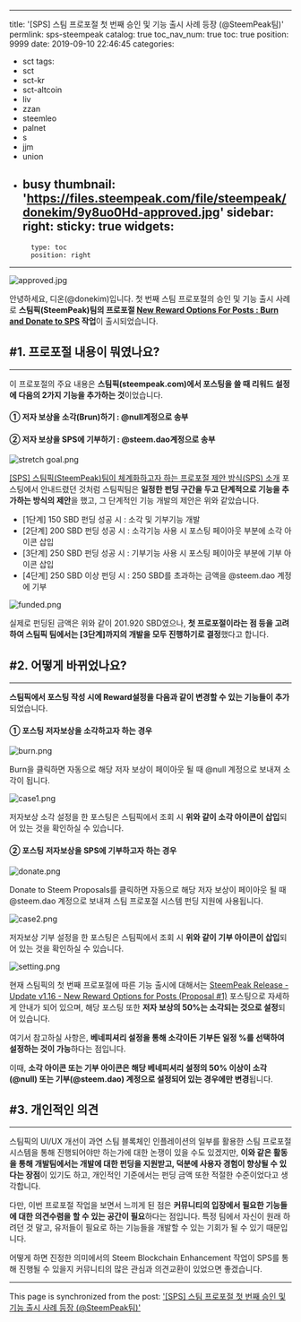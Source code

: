 
---
title: '[SPS] 스팀 프로포절 첫 번째 승인 및 기능 출시 사례 등장 (@SteemPeak팀)'
permlink: sps-steempeak
catalog: true
toc_nav_num: true
toc: true
position: 9999
date: 2019-09-10 22:46:45
categories:
- sct
tags:
- sct
- sct-kr
- sct-altcoin
- liv
- zzan
- steemleo
- palnet
- s
- jjm
- union
- busy
thumbnail: 'https://files.steempeak.com/file/steempeak/donekim/9y8uo0Hd-approved.jpg'
sidebar:
    right:
        sticky: true
widgets:
    -
        type: toc
        position: right
---


![approved.jpg](https://files.steempeak.com/file/steempeak/donekim/9y8uo0Hd-approved.jpg)

안녕하세요, 디온(@donekim)입니다. 첫 번째 스팀 프로포절의 승인 및 기능 출시 사례로 **스팀픽(SteemPeak)팀의 프로포절 [New Reward Options For Posts : Burn and Donate to SPS](https://steempeak.com/steempeak/@steempeak/steempeak-proposal-1-new-reward-options) 작업**이 출시되었습니다. 

## #1. 프로포절 내용이 뭐였나요?
---
이 프로포절의 주요 내용은 **스팀픽(steempeak.com)에서 포스팅을 쓸 때 리워드 설정에 다음의 2가지 기능을 추가하는 것**이었습니다.

#### ① 저자 보상을 소각(Brun)하기 : @null계정으로 송부
#### ② 저자 보상을 SPS에 기부하기 : @steem.dao계정으로 송부


![stretch goal.png](https://files.steempeak.com/file/steempeak/donekim/AIkG5OSP-stretch20goal.png)

[[SPS] 스팀픽(SteemPeak)팀이 체계화하고자 하는 프로포절 제안 방식(SPS) 소개](https://www.steemcoinpan.com/sct/@donekim/sps-steempeak-sps) 포스팅에서 안내드렸던 것처럼 스팀픽팀은 **일정한 펀딩 구간을 두고 단계적으로 기능을 추가하는 방식의 제안**을 했고, 그 단계적인 기능 개발의 제안은 위와 같았습니다.

- [1단계] 150 SBD 펀딩 성공 시 : 소각 및 기부기능 개발
- [2단계] 200 SBD 펀딩 성공 시 : 소각기능 사용 시 포스팅 페이아웃 부분에 소각 아이콘 삽입
- [3단계] 250 SBD 펀딩 성공 시 : 기부기능 사용 시 포스팅 페이아웃 부분에 기부 아이콘 삽입
- [4단계] 250 SBD 이상 펀딩 시 : 250 SBD를 초과하는 금액을 @steem.dao 계정에 기부

![funded.png](https://files.steempeak.com/file/steempeak/donekim/vptaGo8A-funded.png)

실제로 펀딩된 금액은 위와 같이 201.920 SBD였으나, **첫 프로포절이라는 점 등을 고려하여 스팀픽 팀에서는 [3단계]까지의 개발을 모두 진행하기로 결정**했다고 합니다.

## #2. 어떻게 바뀌었나요?
---

**스팀픽에서 포스팅 작성 시에 Reward설정을 다음과 같이 변경할 수 있는 기능들이 추가**되었습니다.

#### ① 포스팅 저자보상을 소각하고자 하는 경우

![burn.png](https://files.steempeak.com/file/steempeak/donekim/z3irfniv-burn.png)

Burn을 클릭하면 자동으로 해당 저자 보상이 페이아웃 될 때 @null 계정으로 보내져 소각이 됩니다.

![case1.png](https://files.steempeak.com/file/steempeak/donekim/mhngEP5y-case1.png)

저자보상 소각 설정을 한 포스팅은 스팀픽에서 조회 시 **위와 같이 소각 아이콘이 삽입**되어 있는 것을 확인하실 수 있습니다.

#### ② 포스팅 저자보상을 SPS에 기부하고자 하는 경우

![donate.png](https://files.steempeak.com/file/steempeak/donekim/BQejCPJL-donate.png)

Donate to Steem Proposals를 클릭하면 자동으로 해당 저자 보상이 페이아웃 될 때 @steem.dao 계정으로 보내져 스팀 프로포절 시스템 펀딩 지원에 사용됩니다. 

![case2.png](https://files.steempeak.com/file/steempeak/donekim/wyyvpTVk-case2.png)

저자보상 기부 설정을 한 포스팅은 스팀픽에서 조회 시 **위와 같이 기부 아이콘이 삽입**되어 있는 것을 확인하실 수 있습니다.

![setting.png](https://files.steempeak.com/file/steempeak/donekim/UEOK2rGL-setting.png)

현재 스팀픽의 첫 번째 프로포절에 따른 기능 출시에 대해서는 [SteemPeak Release - Update v1.16 - New Reward Options for Posts (Proposal #1)](https://steempeak.com/steempeak/@steempeak/steempeak-v1-16-new-reward-options) 포스팅으로 자세하게 안내가 되어 있으며, 해당 포스팅 또한 **저자 보상의 50%는 소각되는 것으로 설정**되어 있습니다.

여기서 참고하실 사항은, **베네피셔리 설정을 통해 소각이든 기부든 일정 %를 선택하여 설정하는 것이 가능**하다는 점입니다. 

이때, **소각 아이콘 또는 기부 아이콘은 해당 베네피셔리 설정의 50% 이상이 소각(@null) 또는 기부(@steem.dao) 계정으로 설정되어 있는 경우에만 변경**됩니다. 

## #3. 개인적인 의견
---

스팀픽의 UI/UX 개선이 과연 스팀 블록체인 인플레이션의 일부를 활용한 스팀 프로포절 시스템을 통해 진행되어야만 하는가에 대한 논쟁이 있을 수도 있겠지만, **이와 같은 활동을 통해 개발팀에서는 개발에 대한 펀딩을 지원받고, 덕분에 사용자 경험이 향상될 수 있다는 장점**이 있기도 하고, 개인적인 기준에서는 펀딩 금액 또한 적절한 수준이었다고 생각합니다. 

다만, 이번 프로포절 작업을 보면서 느끼게 된 점은 **커뮤니티의 입장에서 필요한 기능들에 대한 의견수렴을 할 수 있는 공간이 필요**하다는 점입니다. 특정 팀에서 자신이 원래 하려던 것 말고, 유저들이 필요로 하는 기능들을 개발할 수 있는 기회가 될 수 있기 때문입니다.

어떻게 하면 진정한 의미에서의 Steem Blockchain Enhancement 작업이 SPS를 통해 진행될 수 있을지 커뮤니티의 많은 관심과 의견교환이 있었으면 좋겠습니다.

- - -

This page is synchronized from the post: ['[SPS] 스팀 프로포절 첫 번째 승인 및 기능 출시 사례 등장 (@SteemPeak팀)'](https://steemit.com/@donekim/sps-steempeak)
